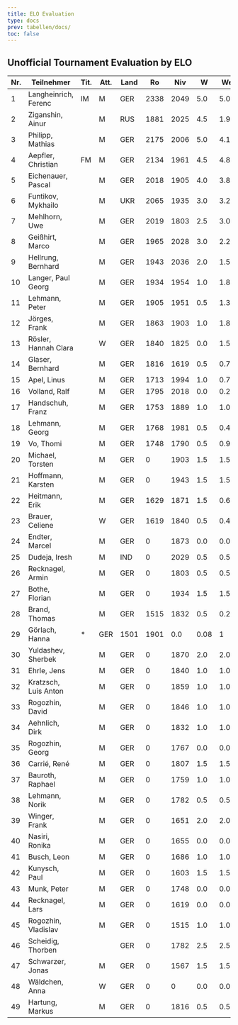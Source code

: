 ```yaml
---
title: ELO Evaluation
type: docs
prev: tabellen/docs/
toc: false
---
```


## Unofficial Tournament Evaluation by ELO

| Nr. | Teilnehmer           | Tit. | Att. | Land | Ro   | Niv  | W  | We  | n  | Rp   | Rn   | Diff./K  |
|-----|----------------------|------|------|------|------|------|----|-----|----|------|------|----------|
| 1   | Langheinrich, Ferenc  | IM   | M    | GER  | 2338 | 2049 | 5.0| 5.00| 6  | 2322 | 2338 | + 0.00/1 |
| 2   | Ziganshin, Ainur      |      | M    | RUS  | 1881 | 2025 | 4.5| 1.91| 6  | 2218 | 1985 | +103.60/4|
| 3   | Philipp, Mathias      |      | M    | GER  | 2175 | 2006 | 5.0| 4.17| 6  | 2279 | 2192 | +16.60/2 |
| 4   | Aepfler, Christian    | FM   | M    | GER  | 2134 | 1961 | 4.5| 4.86| 7  | 2063 | 2127 | - 7.20/2 |
| 5   | Eichenauer, Pascal    |      | M    | GER  | 2018 | 1905 | 4.0| 3.84| 6  | 2030 | 2021 | + 3.20/2 |
| 6   | Funtikov, Mykhailo    |      | M    | UKR  | 2065 | 1935 | 3.0| 3.28| 5  | 2007 | 2060 | - 5.60/2 |
| 7   | Mehlhorn, Uwe         |      | M    | GER  | 2019 | 1803 | 2.5| 3.03| 4  | 1898 | 2009 | -10.60/2 |
| 8   | Geißhirt, Marco       |      | M    | GER  | 1965 | 2028 | 3.0| 2.20| 5  | 2100 | 1981 | +16.00/2 |
| 9   | Hellrung, Bernhard    |      | M    | GER  | 1943 | 2036 | 2.0| 1.52| 4  | 2036 | 1953 | + 9.60/2 |
| 10  | Langer, Paul Georg    |      | M    | GER  | 1934 | 1954 | 1.0| 1.86| 4  | 1761 | 1900 | -34.40/4 |
| 11  | Lehmann, Peter        |      | M    | GER  | 1905 | 1951 | 0.5| 1.33| 3  | 1678 | 1872 | -33.20/4 |
| 12  | Jörges, Frank         |      | M    | GER  | 1863 | 1903 | 1.0| 1.87| 4  | 1710 | 1846 | -17.40/2 |
| 13  | Rösler, Hannah Clara  |      | W    | GER  | 1840 | 1825 | 0.0| 1.54| 3  | 1148 | 1810 | -30.80/2 |
| 14  | Glaser, Bernhard      |      | M    | GER  | 1816 | 1619 | 0.5| 0.75| 1  | 1619 | 1811 | - 5.00/2 |
| 15  | Apel, Linus           |      | M    | GER  | 1713 | 1994 | 1.0| 0.71| 4  | 1801 | 1725 | +11.60/4 |
| 16  | Volland, Ralf         |      | M    | GER  | 1795 | 2018 | 0.0| 0.22| 1  | 1341 | 1791 | - 4.40/2 |
| 17  | Handschuh, Franz      |      | M    | GER  | 1753 | 1889 | 1.0| 1.06| 3  | 1764 | 1751 | - 2.40/4 |
| 18  | Lehmann, Georg        |      | M    | GER  | 1768 | 1981 | 0.5| 0.46| 2  | 1788 | 1769 | + 0.80/2 |
| 19  | Vo, Thomi             |      | M    | GER  | 1748 | 1790 | 0.5| 0.92| 2  | 1597 | 1732 | -16.80/4 |
| 20  | Michael, Torsten      |      | M    | GER  | 0    | 1903 | 1.5| 1.50| 3  | 1903 | 1903 | + 0.00/0 |
| 21  | Hoffmann, Karsten     |      | M    | GER  | 0    | 1943 | 1.5| 1.50| 4  | 1856 | 1856 | + 0.00/0 |
| 22  | Heitmann, Erik        |      | M    | GER  | 1629 | 1871 | 1.5| 0.65| 3  | 1871 | 1663 | +34.00/4 |
| 23  | Brauer, Celiene       |      | W    | GER  | 1619 | 1840 | 0.5| 0.45| 2  | 1647 | 1621 | + 2.00/4 |
| 24  | Endter, Marcel        |      | M    | GER  | 0    | 1873 | 0.0| 0.00| 2  | 1196 | 1196 | + 0.00/0 |
| 25  | Dudeja, Iresh         |      | M    | IND  | 0    | 2029 | 0.5| 0.50| 3  | 1756 | 1756 | + 0.00/0 |
| 26  | Recknagel, Armin      |      | M    | GER  | 0    | 1803 | 0.5| 0.50| 3  | 1530 | 1530 | + 0.00/0 |
| 27  | Bothe, Florian        |      | M    | GER  | 0    | 1934 | 1.5| 1.50| 4  | 1847 | 1847 | + 0.00/0 |
| 28  | Brand, Thomas         |      | M    | GER  | 1515 | 1832 | 0.5| 0.29| 2  | 1639 | 1523 | + 8.40/4 |
| 29  | Görlach, Hanna        | *    | GER  | 1501 | 1901 | 0.0| 0.08| 1  | 1224 | 1498 | - 3.20/4 |
| 30  | Yuldashev, Sherbek    |      | M    | GER  | 0    | 1870 | 2.0| 2.00| 5  | 1798 | 1798 | + 0.00/0 |
| 31  | Ehrle, Jens           |      | M    | GER  | 0    | 1840 | 1.0| 1.00| 4  | 1647 | 1647 | + 0.00/0 |
| 32  | Kratzsch, Luis Anton  |      | M    | GER  | 0    | 1859 | 1.0| 1.00| 5  | 1619 | 1619 | + 0.00/0 |
| 33  | Rogozhin, David       |      | M    | GER  | 0    | 1846 | 1.0| 1.00| 2  | 1846 | 1846 | + 0.00/0 |
| 34  | Aehnlich, Dirk        |      | M    | GER  | 0    | 1832 | 1.0| 1.00| 3  | 1707 | 1707 | + 0.00/0 |
| 35  | Rogozhin, Georg       |      | M    | GER  | 0    | 1767 | 0.0| 0.00| 2  | 1090 | 1090 | + 0.00/0 |
| 36  | Carrié, René          |      | M    | GER  | 0    | 1807 | 1.5| 1.50| 4  | 1720 | 1720 | + 0.00/0 |
| 37  | Bauroth, Raphael      |      | M    | GER  | 0    | 1759 | 1.0| 1.00| 4  | 1566 | 1566 | + 0.00/0 |
| 38  | Lehmann, Norik        |      | M    | GER  | 0    | 1782 | 0.5| 0.50| 2  | 1589 | 1589 | + 0.00/0 |
| 39  | Winger, Frank         |      | M    | GER  | 0    | 1651 | 2.0| 2.00| 5  | 1579 | 1579 | + 0.00/0 |
| 40  | Nasiri, Ronika        |      | M    | GER  | 0    | 1655 | 0.0| 0.00| 2  | 978  | 978  | + 0.00/0 |
| 41  | Busch, Leon           |      | M    | GER  | 0    | 1686 | 1.0| 1.00| 2  | 1686 | 1686 | + 0.00/0 |
| 42  | Kunysch, Paul         |      | M    | GER  | 0    | 1603 | 1.5| 1.50| 4  | 1516 | 1516 | + 0.00/0 |
| 43  | Munk, Peter           |      | M    | GER  | 0    | 1748 | 0.0| 0.00| 1  | 1071 | 1071 | + 0.00/0 |
| 44  | Recknagel, Lars       |      | M    | GER  | 0    | 1619 | 0.0| 0.00| 1  | 942  | 942  | + 0.00/0 |
| 45  | Rogozhin, Vladislav   |      | M    | GER  | 0    | 1515 | 1.0| 1.00| 1  | 1528 | 1528 | + 0.00/0 |
| 46  | Scheidig, Thorben     |      |      | GER  | 0    | 1782 | 2.5| 2.50| 4  | 1795 | 1795 | + 0.00/0 |
| 47  | Schwarzer, Jonas      |      | M    | GER  | 0    | 1567 | 1.5| 1.50| 2  | 1580 | 1580 | + 0.00/0 |
| 48  | Wäldchen, Anna        |      | W    | GER  | 0    | 0    | 0.0| 0.00| 0  | 0    | 0    | + 0.00/0 |
| 49  | Hartung, Markus       |      | M    | GER  | 0    | 1816 | 0.5| 0.50| 1  | 1816 | 1816 | + 0.00/0 |
